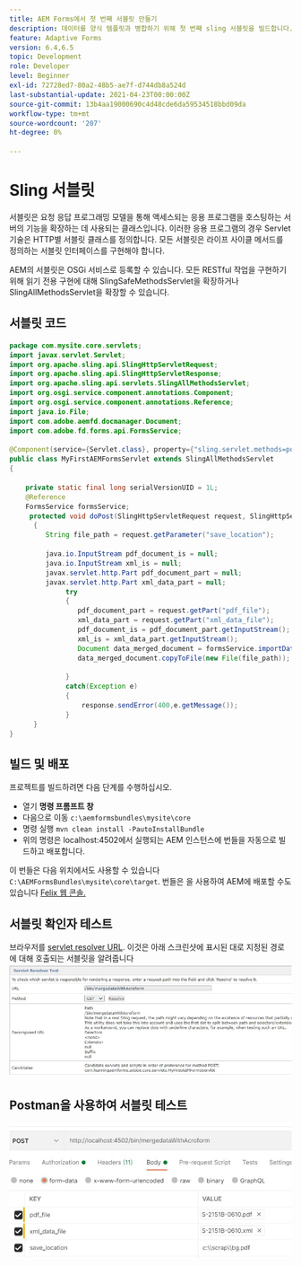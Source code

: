 ```yaml
---
title: AEM Forms에서 첫 번째 서블릿 만들기
description: 데이터를 양식 템플릿과 병합하기 위해 첫 번째 sling 서블릿을 빌드합니다.
feature: Adaptive Forms
version: 6.4,6.5
topic: Development
role: Developer
level: Beginner
exl-id: 72728ed7-80a2-48b5-ae7f-d744db8a524d
last-substantial-update: 2021-04-23T00:00:00Z
source-git-commit: 13b4aa19000690c4d48cde6da59534518bbd09da
workflow-type: tm+mt
source-wordcount: '207'
ht-degree: 0%

---
```


# Sling 서블릿

서블릿은 요청 응답 프로그래밍 모델을 통해 액세스되는 응용 프로그램을 호스팅하는 서버의 기능을 확장하는 데 사용되는 클래스입니다. 이러한 응용 프로그램의 경우 Servlet 기술은 HTTP별 서블릿 클래스를 정의합니다.
모든 서블릿은 라이프 사이클 메서드를 정의하는 서블릿 인터페이스를 구현해야 합니다.


AEM의 서블릿은 OSGi 서비스로 등록할 수 있습니다. 모든 RESTful 작업을 구현하기 위해 읽기 전용 구현에 대해 SlingSafeMethodsServlet을 확장하거나 SlingAllMethodsServlet을 확장할 수 있습니다.

## 서블릿 코드

```java
package com.mysite.core.servlets;
import javax.servlet.Servlet;
import org.apache.sling.api.SlingHttpServletRequest;
import org.apache.sling.api.SlingHttpServletResponse;
import org.apache.sling.api.servlets.SlingAllMethodsServlet;
import org.osgi.service.component.annotations.Component;
import org.osgi.service.component.annotations.Reference;
import java.io.File;
import com.adobe.aemfd.docmanager.Document;
import com.adobe.fd.forms.api.FormsService;

@Component(service={Servlet.class}, property={"sling.servlet.methods=post", "sling.servlet.paths=/bin/mergedataWithAcroform"})
public class MyFirstAEMFormsServlet extends SlingAllMethodsServlet
{
    
    private static final long serialVersionUID = 1L;
    @Reference
    FormsService formsService;
     protected void doPost(SlingHttpServletRequest request, SlingHttpServletResponse response)
      { 
         String file_path = request.getParameter("save_location");
         
         java.io.InputStream pdf_document_is = null;
         java.io.InputStream xml_is = null;
         javax.servlet.http.Part pdf_document_part = null;
         javax.servlet.http.Part xml_data_part = null;
              try
              {
                 pdf_document_part = request.getPart("pdf_file");
                 xml_data_part = request.getPart("xml_data_file");
                 pdf_document_is = pdf_document_part.getInputStream();
                 xml_is = xml_data_part.getInputStream();
                 Document data_merged_document = formsService.importData(new Document(pdf_document_is), new Document(xml_is));
                 data_merged_document.copyToFile(new File(file_path));
                 
              }
              catch(Exception e)
              {
                  response.sendError(400,e.getMessage());
              }
      }
}
```

## 빌드 및 배포

프로젝트를 빌드하려면 다음 단계를 수행하십시오.

* 열기 **명령 프롬프트 창**
* 다음으로 이동 `c:\aemformsbundles\mysite\core`
* 명령 실행 `mvn clean install -PautoInstallBundle`
* 위의 명령은 localhost:4502에서 실행되는 AEM 인스턴스에 번들을 자동으로 빌드하고 배포합니다.

이 번들은 다음 위치에서도 사용할 수 있습니다 `C:\AEMFormsBundles\mysite\core\target`. 번들은 을 사용하여 AEM에 배포할 수도 있습니다 [Felix 웹 콘솔.](http://localhost:4502/system/console/bundles)


## 서블릿 확인자 테스트

브라우저를 [servlet resolver URL](http://localhost:4502/system/console/servletresolver?url=%2Fbin%2FmergedataWithAcroform&amp;method=POST). 이것은 아래 스크린샷에 표시된 대로 지정된 경로에 대해 호출되는 서블릿을 알려줍니다
![servlet-resolver](assets/servlet-resolver.JPG)

## Postman을 사용하여 서블릿 테스트

![Postman을 사용하여 서블릿 테스트](assets/test-servlet-postman.JPG)
